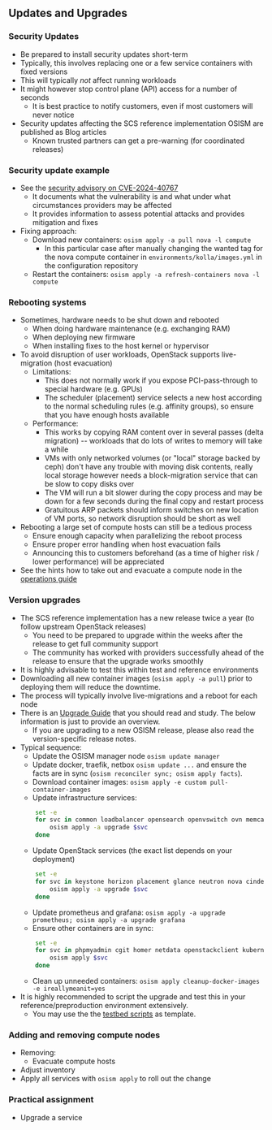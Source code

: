 ## Updates and Upgrades

### Security Updates
* Be prepared to install security updates short-term
* Typically, this involves replacing one or a few service containers with fixed versions
* This will typically *not* affect running workloads
* It might however stop control plane (API) access for a number of seconds
    - It is best practice to notify customers, even if most customers will never notice
* Security updates affecting the SCS reference implementation OSISM are published as Blog articles
    - Known trusted partners can get a pre-warning (for coordinated releases)

### Security update example
* See the [security advisory on CVE-2024-40767](https://scs.community/security/2024/07/23/cve-2024-40767/)
    - It documents what the vulnerability is and what under what circumstances providers may be affected
    - It provides information to assess potential attacks and provides mitigation and fixes
* Fixing approach:
    - Download new containers: `osism apply -a pull nova -l compute`
        * In this particular case after manually changing the wanted tag for the nova compute container in `environments/kolla/images.yml` in the configuration repository
    - Restart the containers: `osism apply -a refresh-containers nova -l compute`

### Rebooting systems
* Sometimes, hardware needs to be shut down and rebooted
    - When doing hardware maintenance (e.g. exchanging RAM)
    - When deploying new firmware
    - When installing fixes to the host kernel or hypervisor
* To avoid disruption of user workloads, OpenStack supports live-migration (host evacuation)
    - Limitations:
        * This does not normally work if you expose PCI-pass-through to special hardware (e.g. GPUs)
        * The scheduler (placement) service selects a new host according to the normal scheduling rules (e.g. affinity groups), so ensure that you have enough hosts available
    - Performance: 
        * This works by copying RAM content over in several passes (delta migration) -- workloads that do lots of writes to memory will take a while
        * VMs with only networked volumes (or "local" storage backed by ceph) don't have any trouble with moving disk contents, really local storage however needs a block-migration service that can be slow to copy disks over
        * The VM will run a bit slower during the copy process and may be down for a few seconds during the final copy and restart process
        * Gratuitous ARP packets should inform switches on new location of VM ports, so network disruption should be short as well
* Rebooting a large set of compute hosts can still be a tedious process
    - Ensure enough capacity when parallelizing the reboot process
    - Ensure proper error handling when host evacuation fails
    - Announcing this to customers beforehand (as a time of higher risk / lower performance) will be appreciated
* See the hints how to take out and evacuate a compute node in the [operations guide](https://docs.scs.community/docs/iaas/guides/operations-guide/node/package-upgrades)

### Version upgrades
* The SCS reference implementation has a new release twice a year (to follow upstream OpenStack releases)
    - You need to be prepared to upgrade within the weeks after the release to get full community support
    - The community has worked with providers successfully ahead of the release to ensure that the upgrade works smoothly
* It is highly advisable to test this within test and reference environments
* Downloading all new container images (`osism apply -a pull`) prior to deploying them will reduce the downtime.
* The process will typically involve live-migrations and a reboot for each node
* There is an [Upgrade Guide](https://docs.scs.community/docs/iaas/guides/upgrade-guide/) that you should
  read and study. The below information is just to provide an overview.
    - If you are upgrading to a new OSISM release, please also read the version-specific release notes.
* Typical sequence:
    - Update the OSISM manager node `osism update manager`
    - Update docker, traefik, netbox `osism update ...` and ensure the facts are in sync (`osism reconciler sync; osism apply facts`).
    - Download container images: `osism apply -e custom pull-container-images`
    - Update infrastructure services:
    ```bash
        set -e
        for svc in common loadbalancer opensearch openvswitch ovn memcached redis mariadb rabbitmq; do
            osism apply -a upgrade $svc
        done
    ```
    - Update OpenStack services (the exact list depends on your deployment)
    ```bash
        set -e
        for svc in keystone horizon placement glance neutron nova cinder designate octavia skyline barbican heat magnum; do
            osism apply -a upgrade $svc
        done
    ```
    - Update prometheus and grafana: `osism apply -a upgrade prometheus; osism apply -a upgrade grafana`
    - Ensure other containers are in sync:
    ```bash
        set -e
        for svc in phpmyadmin cgit homer netdata openstackclient kubernetes clusterapi; do
            osism apply $svc
        done
    ```
    - Clean up unneeded containers: `osism apply cleanup-docker-images -e ireallymeanit=yes`
* It is highly recommended to script the upgrade and test this in your reference/preproduction environment extensively.
    - You may use the the [testbed scripts](https://github.com/osism/testbed/tree/main/scripts) as template.

### Adding and removing compute nodes
* Removing:
    - Evacuate compute hosts
* Adjust inventory
* Apply all services with `osism apply` to roll out the change

### Practical assignment
* Upgrade a service
